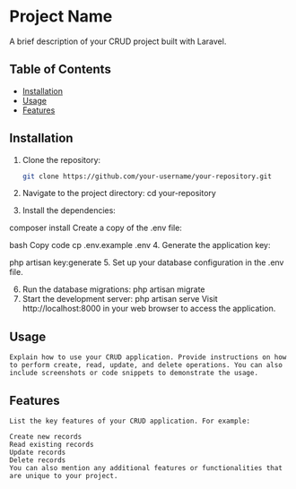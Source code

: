 # Project Name

A brief description of your CRUD project built with Laravel.

## Table of Contents

- [Installation](#installation)
- [Usage](#usage)
- [Features](#features)

## Installation

1. Clone the repository:

   ```bash
   git clone https://github.com/your-username/your-repository.git

2. Navigate to the project directory:
cd your-repository
3. Install the dependencies:

composer install
Create a copy of the .env file:

bash
Copy code
cp .env.example .env
4. Generate the application key:


php artisan key:generate
5. Set up your database configuration in the .env file.

6. Run the database migrations:
php artisan migrate
7. Start the development server:
    php artisan serve
Visit http://localhost:8000 in your web browser to access the application.

## Usage
    Explain how to use your CRUD application. Provide instructions on how to perform create, read, update, and delete operations. You can also include screenshots or code snippets to demonstrate the usage.

## Features
    List the key features of your CRUD application. For example:

    Create new records
    Read existing records
    Update records
    Delete records
    You can also mention any additional features or functionalities that are unique to your project.
